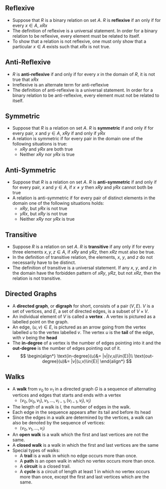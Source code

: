 ## Reflexive
- Suppose that $R$ is a binary relation on set $A$. $R$ is **reflexive** if an only if for every $x\in{A}$, $xRx$
- The definition of reflexive is a universal statement. In order for a binary relation to be reflexive, every element must be related to itself.
- To show that a relation is not reflexive, one must only show that a particular $x\in{A}$ exists such that $xRx$ is not true.

## Anti-Reflexive
- $R$ is **anti-reflexive** if and only if for every $x$ in the domain of $R$, it is not true that $xRx$
- Irreflexive is an alternate term for anti-reflexive
- The definition of anti-reflexive is a universal statement. In order for a binary relation to be anti-reflexive, every element must not be related to itself.

## Symmetric
- Suppose that $R$ is a relation on set $A$. $R$ is **symmetric** if and only if for every pair, $x$ and $y\in{A}$, $xRy$ if and only if $yRx$
- A relation is symmetric if for every pair in the domain one of the following situations is true:
	- $xRy$ and $yRx$ are both true
	- Neither $xRy$ nor $yRx$ is true

## Anti-Symmetric
- Suppose that $R$ is a relation on set $A$. $R$ is **anti-symmetric** if and only if for every pair, $x$ and $y\in{A}$, if $x\neq{y}$ then $xRy$ and $yRx$ cannot both be true
- A relation is anti-symmetric if for every pair of distinct elements in the domain one of the following situations holds:
	- $xRy$, but $yRx$ is not true
	- $yRx$, but $xRy$ is not true
	- Neither $xRy$ nor $yRx$ is true

## Transitive
- Suppose $R$ is a relation on set $A$. $R$ is **transitive** if any only if for every three elements $x,y,z\in{A}$, if $xRy$ and $yRz$, then $xRz$ must also be true.
- In the definition of transitive relation, the elements, $x$, $y$, and $z$ do not necessarily have to be distinct.
- The definition of transitive is a universal statement. If any $x$, $y$, and $z$ in the domain have the forbidden pattern of $xRy$, $yRz$, but not $xRz$, then the relation is not transitive.

## Directed Graphs
- A **directed graph**, or **digraph** for short, consists of a pair $(V,E)$. $V$ is a set of vertices, and $E$, a set of directed edges, is a subset of $V\times{V}$.
- An individual element of $V$ is called a **vertex** . A vertex is pictured as a labelled point on the graph.
- An edge, $(u,v)\in{E}$, is pictured as an arrow going from the vertex labelled $u$ to the vertex labelled $v$. The vertex $u$ is the **tail** of the edge, with $v$ being the **head**
- The **in-degree** of a vertex is the number of edges pointing into it and the **out-degree** is the number of edges pointing out of it.
- $$
  \begin{align*}
    \text{in-degree}(u)&= |v|(v,u)\in{E}|\\
	\text{out-degree}(u)&= |v|(u,v)\in{E}|
  \end{align*}
  $$

## Walks
- A **walk** from $v_0$ to $v_1$ in a directed graph $G$ is a sequence of alternating vertices and edges that starts and ends with a vertex
	- $\langle v_0,(v_0,v_1),v_1,\dots,v_{l-1},(v_{l-1},v_l),v_l\rangle$
- The length of a walk is $l$, the number of edges in the walk.
- Each edge in the sequence appears after its tail and before its head
- Since the edges in a walk are determined by the vertices, a walk can also be denoted by the sequence of vertices:
	- $\langle v_0,v_1,\dots,v_l\rangle$
- An **open walk** is a walk which the first and last vertices are not the same. 
- A **closed walk** is a walk in which the first and last vertices are the same
- Special types of walks:
	- A **trail** is a walk in which no edge occurs more than once.
	- A **path** is an open walk in which no vertex occurs more than once.
	- A **circuit** is a closed trail.
	- A **cycle** is a circuit of length at least $1$ in which no vertex occurs more than once, except the first and last vertices which are the same.